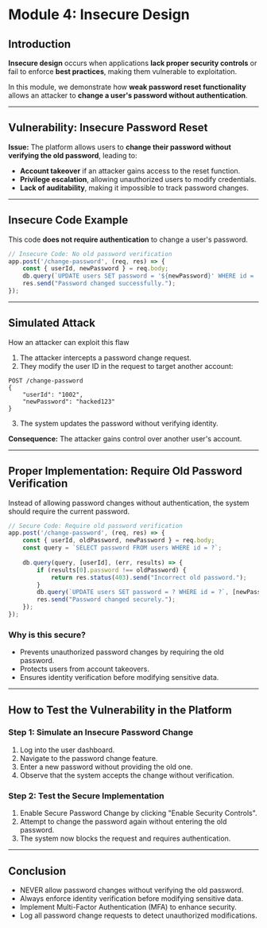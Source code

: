# **Module 4: Insecure Design**

## **Introduction**
**Insecure design** occurs when applications **lack proper security controls** or fail to enforce **best practices**, making them vulnerable to exploitation.

In this module, we demonstrate how **weak password reset functionality** allows an attacker to **change a user's password without authentication**.

---

## **Vulnerability: Insecure Password Reset**
**Issue:** The platform allows users to **change their password without verifying the old password**, leading to:
- **Account takeover** if an attacker gains access to the reset function.
- **Privilege escalation**, allowing unauthorized users to modify credentials.
- **Lack of auditability**, making it impossible to track password changes.

---

## **Insecure Code Example**
This code **does not require authentication** to change a user's password.

```javascript
// Insecure Code: No old password verification
app.post('/change-password', (req, res) => {
    const { userId, newPassword } = req.body;
    db.query(`UPDATE users SET password = '${newPassword}' WHERE id = '${userId}'`);
    res.send("Password changed successfully.");
});
```

---

## **Simulated Attack**
How an attacker can exploit this flaw

1. The attacker intercepts a password change request.
2. They modify the user ID in the request to target another account:

```
POST /change-password
{
    "userId": "1002",
    "newPassword": "hacked123"
}
```

3. The system updates the password without verifying identity.

**Consequence:** The attacker gains control over another user's account.

---

## **Proper Implementation: Require Old Password Verification**
Instead of allowing password changes without authentication, the system should require the current password.

```javascript
// Secure Code: Require old password verification
app.post('/change-password', (req, res) => {
    const { userId, oldPassword, newPassword } = req.body;
    const query = `SELECT password FROM users WHERE id = ?`;
    
    db.query(query, [userId], (err, results) => {
        if (results[0].password !== oldPassword) {
            return res.status(403).send("Incorrect old password.");
        }
        db.query(`UPDATE users SET password = ? WHERE id = ?`, [newPassword, userId]);
        res.send("Password changed securely.");
    });
});
```
### **Why is this secure?**
- Prevents unauthorized password changes by requiring the old password.
- Protects users from account takeovers.
- Ensures identity verification before modifying sensitive data.

---

## **How to Test the Vulnerability in the Platform**

### **Step 1: Simulate an Insecure Password Change**
1. Log into the user dashboard.
2. Navigate to the password change feature.
3. Enter a new password without providing the old one.
4. Observe that the system accepts the change without verification.

### **Step 2: Test the Secure Implementation**
1. Enable Secure Password Change by clicking "Enable Security Controls".
2. Attempt to change the password again without entering the old password.
3. The system now blocks the request and requires authentication.

---

## **Conclusion**

- NEVER allow password changes without verifying the old password.
- Always enforce identity verification before modifying sensitive data.
- Implement Multi-Factor Authentication (MFA) to enhance security.
- Log all password change requests to detect unauthorized modifications.
